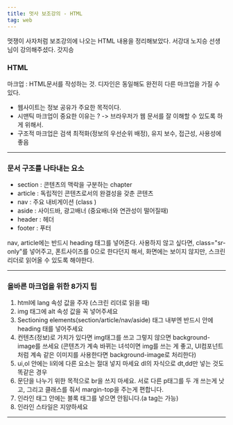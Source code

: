 ```yaml
---
title: 멋사 보조강의 - HTML
tag: web
---
```


멋쟁이 사자처럼 보조강의에 나오는 HTML 내용을 정리해보았다. 서강대 노지승 선생님이 강의해주셨다. 갓지승

### HTML
마크업 : HTML문서를 작성하는 것.
디자인은 동일해도 완전히 다른 마크업을 가질 수 있다.

- 웹사이트는 정보 공유가 주요한 목적이다. 
- 시맨틱 마크업이 중요한 이유는 ? -> 브라우저가 웹 문서를 잘 이해할 수 있도록 하게 위해서.
- 구조적 마크업은 검색 최적화(정보의 우선순위 배정), 유지 보수, 접근성, 사용성에 좋음
---

### 문서 구조를 나타내는 요소

- section : 콘텐츠의 맥락을 구분하는 chapter
- article : 독립적인 콘텐츠로서의 완결성을 갖춘 콘텐츠
- nav : 주요 내비게이션 (class )
- aside : 사이드바, 광고배너 (중요배너와 연관성이 떨어질때)
- header : 헤더
- footer : 푸터

nav, article에는 반드시 heading 태그를 넣어준다. 사용하지 않고 싶다면, class="sr-only"를 넣어주고, 폰트사이즈를 0으로 한다던지 해서, 화면에는 보이지 않지만, 스크린 리더로 읽어올 수 있도록 해야한다.

---

### 올바른 마크업을 위한 8가지 팁
1. html에 lang 속성 값을 주자 (스크린 리더로 읽을 때)
2. img 태그에 alt 속성 값을 꼭 넣어주세요
3. Sectioning elements(section/article/nav/aside) 태그 내부엔 반드시 안에 heading 태를 넣어주세요
4. 컨텐츠(정보)로 가치가 있다면 img태그를 쓰고 그렇지 않으면 background-image를 쓰세요 (콘텐츠가 계속 바뀌는 녀석이면 img를 쓰는 게 좋고, UI컴포넌트 처럼 계속 같은 이미지를 사용한다면 background-image로 처리한다)
5. ui,ol 안에는 li외에 다른 요소는 절대 넣지 마세요 dl의 자식으로 dt,dd만 넣는 것도 똑같은 경우
6. 문단을 나누기 위한 목적으로 br을 쓰지 마세요. 서로 다른 p태그를 두 개 쓰는게 낫고, 그리고 클래스를 줘서 margin-top을 주는게 편합니다.
7. 인라인 태그 안에는 블록 태그를 넣으면 안됩니다.(a tag는 가능)
8. 인라인 스타일은 지양하세요

---

